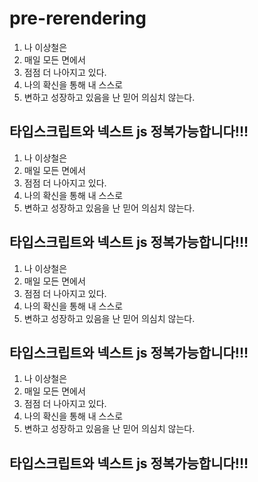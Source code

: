 # pre-rerendering

1. 나 이상철은
2. 매일 모든 면에서
3. 점점 더 나아지고 있다.
4. 나의 확신을 통해 내 스스로
5. 변하고 성장하고 있음을 난 믿어 의심치 않는다.

## 타입스크립트와 넥스트 js 정복가능합니다!!!

1. 나 이상철은
2. 매일 모든 면에서
3. 점점 더 나아지고 있다.
4. 나의 확신을 통해 내 스스로
5. 변하고 성장하고 있음을 난 믿어 의심치 않는다.

## 타입스크립트와 넥스트 js 정복가능합니다!!!

1. 나 이상철은
2. 매일 모든 면에서
3. 점점 더 나아지고 있다.
4. 나의 확신을 통해 내 스스로
5. 변하고 성장하고 있음을 난 믿어 의심치 않는다.

## 타입스크립트와 넥스트 js 정복가능합니다!!!

1. 나 이상철은
2. 매일 모든 면에서
3. 점점 더 나아지고 있다.
4. 나의 확신을 통해 내 스스로
5. 변하고 성장하고 있음을 난 믿어 의심치 않는다.

## 타입스크립트와 넥스트 js 정복가능합니다!!!
